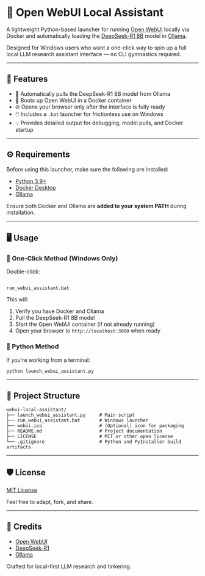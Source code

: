 # 🧠 Open WebUI Local Assistant

A lightweight Python-based launcher for running [Open WebUI](https://github.com/open-webui/open-webui) locally via Docker and automatically loading the [DeepSeek-R1 8B](https://huggingface.co/deepseek-ai/DeepSeek-V2) model in [Ollama](https://ollama.com/).

Designed for Windows users who want a one-click way to spin up a full local LLM research assistant interface — no CLI gymnastics required.

---

## 🚀 Features

- 🧩 Automatically pulls the DeepSeek-R1 8B model from Ollama
- 🐳 Boots up Open WebUI in a Docker container
- 🌐 Opens your browser only after the interface is fully ready
- 🖱️ Includes a `.bat` launcher for frictionless use on Windows
- 💡 Provides detailed output for debugging, model pulls, and Docker startup

---

## ⚙️ Requirements

Before using this launcher, make sure the following are installed:

- [Python 3.9+](https://www.python.org/downloads/)
- [Docker Desktop](https://www.docker.com/products/docker-desktop)
- [Ollama](https://ollama.com/download)

Ensure both Docker and Ollama are **added to your system PATH** during installation.

---

## 🖥️ Usage

### 🔘 One-Click Method (Windows Only)

Double-click:

```

run_webui_assistant.bat

````

This will:
1. Verify you have Docker and Ollama
2. Pull the DeepSeek-R1 8B model
3. Start the Open WebUI container (if not already running)
4. Open your browser to `http://localhost:3000` when ready

### 🐍 Python Method

If you're working from a terminal:

```bash
python launch_webui_assistant.py
````

---

## 📁 Project Structure

```
webui-local-assistant/
├── launch_webui_assistant.py     # Main script
├── run_webui_assistant.bat       # Windows launcher
├── webui.ico                     # (Optional) icon for packaging
├── README.md                     # Project documentation
├── LICENSE                       # MIT or other open license
└── .gitignore                    # Python and PyInstaller build artifacts
```

---

## 🛡 License

[MIT License](LICENSE)

Feel free to adapt, fork, and share.

---

## 🤝 Credits

* [Open WebUI](https://github.com/open-webui/open-webui)
* [DeepSeek-R1](https://huggingface.co/deepseek-ai)
* [Ollama](https://ollama.com/)

Crafted for local-first LLM research and tinkering.
